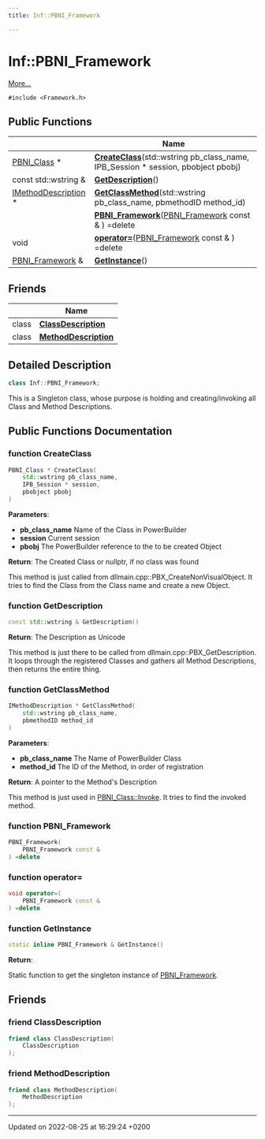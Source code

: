 ```yaml
---
title: Inf::PBNI_Framework

---
```


# Inf::PBNI_Framework



 [More...](#detailed-description)


`#include <Framework.h>`

## Public Functions

|                | Name           |
| -------------- | -------------- |
| [PBNI_Class](/doxygen/Classes/class_inf_1_1_p_b_n_i___class/) * | **[CreateClass](/doxygen/Classes/class_inf_1_1_p_b_n_i___framework/#function-createclass)**(std::wstring pb_class_name, IPB_Session * session, pbobject pbobj) |
| const std::wstring & | **[GetDescription](/doxygen/Classes/class_inf_1_1_p_b_n_i___framework/#function-getdescription)**() |
| [IMethodDescription](/doxygen/Classes/class_inf_1_1_i_method_description/) * | **[GetClassMethod](/doxygen/Classes/class_inf_1_1_p_b_n_i___framework/#function-getclassmethod)**(std::wstring pb_class_name, pbmethodID method_id) |
| | **[PBNI_Framework](/doxygen/Classes/class_inf_1_1_p_b_n_i___framework/#function-pbni-framework)**([PBNI_Framework](/doxygen/Classes/class_inf_1_1_p_b_n_i___framework/) const & ) =delete |
| void | **[operator=](/doxygen/Classes/class_inf_1_1_p_b_n_i___framework/#function-operator=)**([PBNI_Framework](/doxygen/Classes/class_inf_1_1_p_b_n_i___framework/) const & ) =delete |
| [PBNI_Framework](/doxygen/Classes/class_inf_1_1_p_b_n_i___framework/) & | **[GetInstance](/doxygen/Classes/class_inf_1_1_p_b_n_i___framework/#function-getinstance)**() |

## Friends

|                | Name           |
| -------------- | -------------- |
| class | **[ClassDescription](/doxygen/Classes/class_inf_1_1_p_b_n_i___framework/#friend-classdescription)**  |
| class | **[MethodDescription](/doxygen/Classes/class_inf_1_1_p_b_n_i___framework/#friend-methoddescription)**  |

## Detailed Description

```cpp
class Inf::PBNI_Framework;
```


This is a Singleton class, whose purpose is holding and creating/invoking all Class and Method Descriptions. 

## Public Functions Documentation

### function CreateClass

```cpp
PBNI_Class * CreateClass(
    std::wstring pb_class_name,
    IPB_Session * session,
    pbobject pbobj
)
```


**Parameters**: 

  * **pb_class_name** Name of the Class in PowerBuilder 
  * **session** Current session 
  * **pbobj** The PowerBuilder reference to the to be created Object 


**Return**: The Created Class or nullptr, if no class was found 

This method is just called from dllmain.cpp::PBX_CreateNonVisualObject. It tries to find the Class from the Class name and create a new Object.


### function GetDescription

```cpp
const std::wstring & GetDescription()
```


**Return**: The Description as Unicode 

This method is just there to be called from dllmain.cpp::PBX_GetDescription. It loops through the registered Classes and gathers all Method Descriptions, then returns the entire thing.


### function GetClassMethod

```cpp
IMethodDescription * GetClassMethod(
    std::wstring pb_class_name,
    pbmethodID method_id
)
```


**Parameters**: 

  * **pb_class_name** The Name of PowerBuilder Class 
  * **method_id** The ID of the Method, in order of registration 


**Return**: A pointer to the Method's Description 

This method is just used in [PBNI_Class::Invoke](/doxygen/Classes/class_inf_1_1_p_b_n_i___class/#function-invoke). It tries to find the invoked method.


### function PBNI_Framework

```cpp
PBNI_Framework(
    PBNI_Framework const & 
) =delete
```


### function operator=

```cpp
void operator=(
    PBNI_Framework const & 
) =delete
```


### function GetInstance

```cpp
static inline PBNI_Framework & GetInstance()
```


**Return**: 

Static function to get the singleton instance of [PBNI_Framework](/doxygen/Classes/class_inf_1_1_p_b_n_i___framework/).


## Friends

### friend ClassDescription

```cpp
friend class ClassDescription(
    ClassDescription 
);
```


### friend MethodDescription

```cpp
friend class MethodDescription(
    MethodDescription 
);
```


-------------------------------

Updated on 2022-08-25 at 16:29:24 +0200